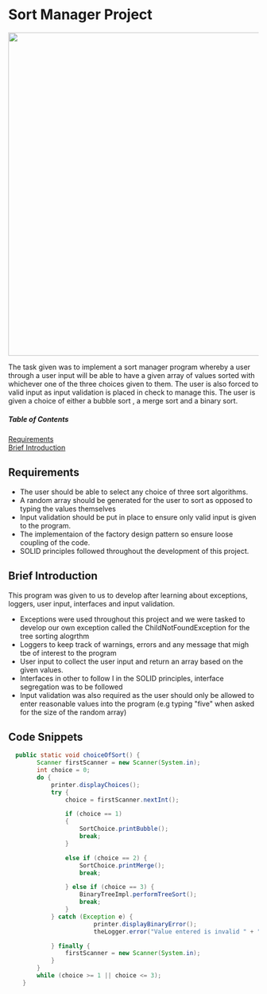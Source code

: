 # Sort Manager Project
<img src = "https://embed-ssl.wistia.com/deliveries/70d6f4e10e2badb5ef394f00c17ad2bc1c14f6e7.jpg" width = "650px" >

The task given was to implement a sort manager program whereby a user through a user input will be able to have a given array of values sorted with whichever one of the three choices given to them. The user is also forced to valid input as input validation is placed in check to manage this. The user is given a choice of either a bubble sort , a merge sort and a binary sort.


##### Table of Contents  
[Requirements](#requirements)  
[Brief Introduction](#brief-introduction)  

 
  

## Requirements 
- The user should be able to select any choice of three sort algorithms.
- A random array should be generated for the user to sort as opposed to typing the values themselves
- Input validation should be put in place to ensure only valid input is given to the program.
- The implementaion of the factory design pattern so ensure loose coupling of the code.
- SOLID principles followed throughout the development of this project.

## Brief Introduction

This program was given to us to develop after learning about exceptions, loggers, user input, interfaces and input validation.

- Exceptions were used throughout this project and we were tasked to develop our own exception called the ChildNotFoundException for the tree sorting alogrthm
- Loggers to keep track of warnings, errors and any message that migh tbe of interest to the program
- User input to collect the user input and return an array based on the given values.
- Interfaces in other to follow I in the SOLID principles, interface segregation was to be followed
- Input validation was also required as the user should only be allowed to enter reasonable values into the program (e.g typing "five" when asked for the size of the random array)


## Code Snippets

```java
  public static void choiceOfSort() {
        Scanner firstScanner = new Scanner(System.in);
        int choice = 0;
        do {
            printer.displayChoices();
            try {
                choice = firstScanner.nextInt();

                if (choice == 1)
                {
                    SortChoice.printBubble();
                    break;
                }

                else if (choice == 2) {
                    SortChoice.printMerge();
                    break;

                } else if (choice == 3) {
                    BinaryTreeImpl.performTreeSort();
                    break;
                }
            } catch (Exception e) {
                        printer.displayBinaryError();
                        theLogger.error("Value entered is invalid " + " " + e.getMessage());

            } finally {
                firstScanner = new Scanner(System.in);
            }
        }
        while (choice >= 1 || choice <= 3);
    }
```

